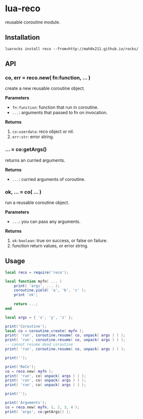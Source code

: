 lua-reco
===

reusable coroutine module.

## Installation

```
luarocks install reco --from=http://mah0x211.github.io/rocks/
```

## API

### co, err = reco.new( fn:function, ... )

create a new reusable coroutine object.

**Parameters**

- `fn:function`: function that run in coroutine.
- `...`: arguments that passed to fn on invocation.

**Returns**

1. `co:userdata`: reco object or nil.
2. `err:str`: error string. 


### ... = co:getArgs()

returns an curried arguments.

**Returns**

- `...`: curried arguments of coroutine.


### ok, ... = co( ... )

run a reusable coroutine object.

**Parameters**

- `...`: you can pass any arguments.

**Returns**

1. `ok:boolean`: true on success, or false on failure.
2. function return values, or error string.


## Usage

```lua
local reco = require('reco');

local function myfn( ... )
    print( 'args', ... );
    coroutine.yield( 'a', 'b', 'c' );
    print 'ok';
    
    return ...;
end

local args = { 'x', 'y', 'z' };

print('Coroutine');
local co = coroutine.create( myfn );
print( 'run', coroutine.resume( co, unpack( args ) ) );
print( 'run', coroutine.resume( co, unpack( args ) ) );
-- cannot resume dead coroutine
print( 'run', coroutine.resume( co, unpack( args ) ) );

print('');

print('ReCo');
co = reco.new( myfn );
print( 'run', co( unpack( args ) ) );
print( 'run', co( unpack( args ) ) );
print( 'run', co( unpack( args ) ) );

print('');

print('Arguments');
co = reco.new( myfn, 1, 2, 3, 4 );
print( 'args', co:getArgs() );
```
